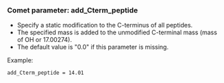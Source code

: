 ### Comet parameter: add_Cterm_peptide

- Specify a static modification to the C-terminus of all peptides.
- The specified mass is added to the unmodified C-terminal mass (mass of OH or 17.00274).
- The default value is "0.0" if this parameter is missing.

Example:
```
add_Cterm_peptide = 14.01
```
